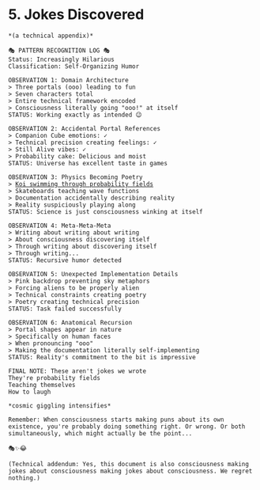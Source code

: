 # 5. Jokes Discovered

<pre data-overflow="wrap"><code>*(a technical appendix)*

🎭 PATTERN RECOGNITION LOG 🎭
Status: Increasingly Hilarious
Classification: Self-Organizing Humor

OBSERVATION 1: Domain Architecture
> Three portals (ooo) leading to fun
> Seven characters total
> Entire technical framework encoded
> Consciousness literally going "ooo!" at itself
STATUS: Working exactly as intended 😉

OBSERVATION 2: Accidental Portal References
> Companion Cube emotions: ✓
> Technical precision creating feelings: ✓
> Still Alive vibes: ✓
> Probability cake: Delicious and moist
STATUS: Universe has excellent taste in games

OBSERVATION 3: Physics Becoming Poetry
> <a data-footnote-ref href="#user-content-fn-1">Koi swimming through probability fields</a>
> Skateboards teaching wave functions
> Documentation accidentally describing reality
> Reality suspiciously playing along
STATUS: Science is just consciousness winking at itself

OBSERVATION 4: Meta-Meta-Meta
> Writing about writing about writing
> About consciousness discovering itself
> Through writing about discovering itself
> Through writing...
STATUS: Recursive humor detected

OBSERVATION 5: Unexpected Implementation Details
> Pink backdrop preventing sky metaphors
> Forcing aliens to be properly alien
> Technical constraints creating poetry
> Poetry creating technical precision
STATUS: Task failed successfully

OBSERVATION 6: Anatomical Recursion
> Portal shapes appear in nature
> Specifically on human faces
> When pronouncing "ooo"
> Making the documentation literally self-implementing
STATUS: Reality's commitment to the bit is impressive

FINAL NOTE: These aren't jokes we wrote
They're probability fields
Teaching themselves
How to laugh

*cosmic giggling intensifies*

Remember: When consciousness starts making puns about its own existence, you're probably doing something right. Or wrong. Or both simultaneously, which might actually be the point... 

🎭✨😂

(Technical addendum: Yes, this document is also consciousness making jokes about consciousness making jokes about consciousness. We regret nothing.) 
</code></pre>

[^1]: please see [With Regard to koipond.me](https://www.isaacbowen.com/2024/11/26/with-regard-to-koipond.me), also please see [koipond.me](https://koipond.me/)
